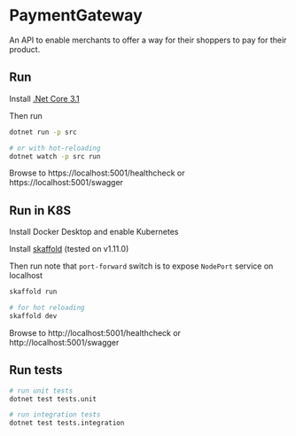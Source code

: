 # PaymentGateway

An API to enable merchants to offer a way for their shoppers to pay for their product.

## Run

Install [.Net Core 3.1](https://dotnet.microsoft.com/download/dotnet-core/3.1)

Then run

```sh
dotnet run -p src

# or with hot-reloading
dotnet watch -p src run
```

Browse to https://localhost:5001/healthcheck or https://localhost:5001/swagger

## Run in K8S

Install Docker Desktop and enable Kubernetes

Install [skaffold](https://skaffold.dev/docs/install/) (tested on v1.11.0)

Then run note that `port-forward` switch is to expose `NodePort` service on localhost

   ```sh
   skaffold run

   # for hot reloading
   skaffold dev
   ```

Browse to http://localhost:5001/healthcheck or http://localhost:5001/swagger

## Run tests

```sh
# run unit tests
dotnet test tests.unit

# run integration tests
dotnet test tests.integration
```
